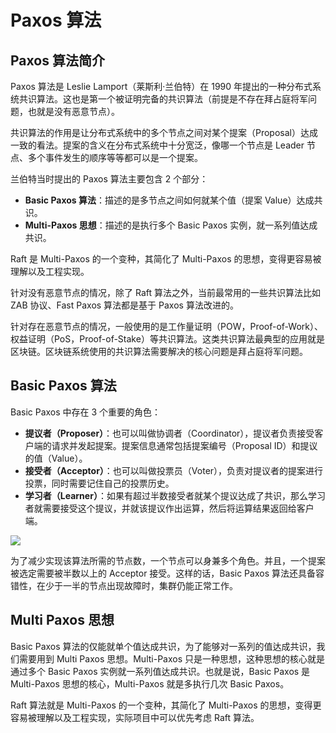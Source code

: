 # Paxos 算法

## Paxos 算法简介

Paxos 算法是 Leslie Lamport（莱斯利·兰伯特）在 1990 年提出的一种分布式系统共识算法。这也是第一个被证明完备的共识算法（前提是不存在拜占庭将军问题，也就是没有恶意节点）。

共识算法的作用是让分布式系统中的多个节点之间对某个提案（Proposal）达成一致的看法。提案的含义在分布式系统中十分宽泛，像哪一个节点是 Leader 节点、多个事件发生的顺序等等都可以是一个提案。

兰伯特当时提出的 Paxos 算法主要包含 2 个部分：

* **Basic Paxos 算法**：描述的是多节点之间如何就某个值（提案 Value）达成共识。
* **Multi-Paxos 思想**：描述的是执行多个 Basic Paxos 实例，就一系列值达成共识。

Raft 是 Multi-Paxos 的一个变种，其简化了 Multi-Paxos 的思想，变得更容易被理解以及工程实现。

针对没有恶意节点的情况，除了 Raft 算法之外，当前最常用的一些共识算法比如 ZAB 协议、Fast Paxos 算法都是基于 Paxos 算法改进的。

针对存在恶意节点的情况，一般使用的是工作量证明（POW，Proof-of-Work）、权益证明（PoS，Proof-of-Stake）等共识算法。这类共识算法最典型的应用就是区块链。区块链系统使用的共识算法需要解决的核心问题是拜占庭将军问题。

## Basic Paxos 算法

Basic Paxos 中存在 3 个重要的角色：

* **提议者（Proposer）**：也可以叫做协调者（Coordinator），提议者负责接受客户端的请求并发起提案。提案信息通常包括提案编号（Proposal ID）和提议的值（Value）。
* **接受者（Acceptor）**：也可以叫做投票员（Voter），负责对提议者的提案进行投票，同时需要记住自己的投票历史。
* **学习者（Learner）**：如果有超过半数接受者就某个提议达成了共识，那么学习者就需要接受这个提议，并就该提议作出运算，然后将运算结果返回给客户端。

<img src="/images/2025-04-26_23-14-00.png" style="margin: 0 auto">

为了减少实现该算法所需的节点数，一个节点可以身兼多个角色。并且，一个提案被选定需要被半数以上的 Acceptor 接受。这样的话，Basic Paxos 算法还具备容错性，在少于一半的节点出现故障时，集群仍能正常工作。

## Multi Paxos 思想

Basic Paxos 算法的仅能就单个值达成共识，为了能够对一系列的值达成共识，我们需要用到 Multi Paxos 思想。Multi-Paxos 只是一种思想，这种思想的核心就是通过多个 Basic Paxos 实例就一系列值达成共识。也就是说，Basic Paxos 是 Multi-Paxos 思想的核心，Multi-Paxos 就是多执行几次 Basic Paxos。

Raft 算法就是 Multi-Paxos 的一个变种，其简化了 Multi-Paxos 的思想，变得更容易被理解以及工程实现，实际项目中可以优先考虑 Raft 算法。
